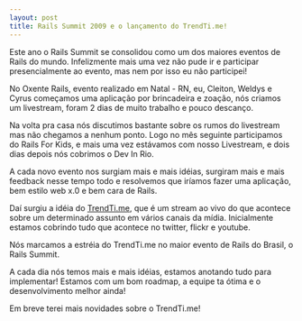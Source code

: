 ```yaml
---
layout: post
title: Rails Summit 2009 e o lançamento do TrendTi.me!
---
```


Este ano o Rails Summit se consolidou como um dos maiores eventos de Rails do mundo. Infelizmente mais uma vez não pude ir e participar presencialmente ao evento, mas nem por isso eu não participei!

No Oxente Rails, evento realizado em Natal - RN, eu, Cleiton, Weldys e Cyrus começamos uma aplicação por brincadeira e zoação, nós criamos um livestream, foram 2 dias de muito trabalho e pouco descanço.

Na volta pra casa nós discutimos bastante sobre os rumos do livestream mas não chegamos a nenhum ponto. Logo no mês seguinte participamos do Rails For Kids, e mais uma vez estávamos com nosso Livestream, e dois dias depois nós cobrimos o Dev In Rio.

A cada novo evento nos surgiam mais e mais idéias, surgiram mais e mais feedback nesse tempo todo e resolvemos que iríamos fazer uma aplicação, bem estilo web x.0 e bem cara de Rails.

Daí surgiu a idéia do [TrendTi.me](http://trendti.me/), que é um stream ao vivo do que acontece sobre um determinado assunto em vários canais da mídia. Inicialmente estamos cobrindo tudo que acontece no twitter, flickr e youtube.

Nós marcamos a estréia do TrendTi.me no maior evento de Rails do Brasil, o Rails Summit.

A cada dia nós temos mais e mais idéias, estamos anotando tudo para implementar! Estamos com um bom roadmap, a equipe ta ótima e o desenvolvimento melhor ainda!

Em breve terei mais novidades sobre o TrendTi.me!
